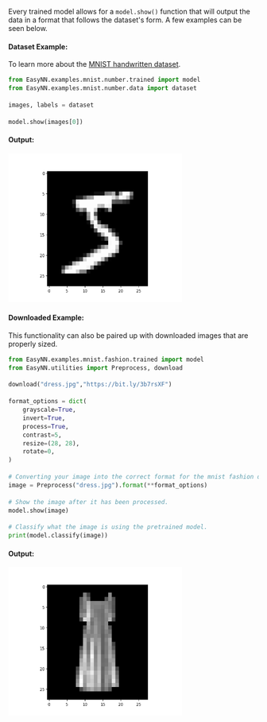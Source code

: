 Every trained model allows for a ``model.show()`` function that will output the data in a format that follows the dataset's form. A few examples can be seen below.

#### Dataset Example:
To learn more about the [MNIST handwritten dataset](https://github.com/danielwilczak101/EasyNN/wiki/MNIST-Numbers).
```Python
from EasyNN.examples.mnist.number.trained import model
from EasyNN.examples.mnist.number.data import dataset

images, labels = dataset

model.show(images[0])
```

#### Output:
<p>
  <img width="350px" height="300px" src="https://github.com/danielwilczak101/EasyNN/blob/media/images/five_example_show.png">
</p>

#### Downloaded Example:
This functionality can also be paired up with downloaded images that are properly sized.

```Python
from EasyNN.examples.mnist.fashion.trained import model
from EasyNN.utilities import Preprocess, download

download("dress.jpg","https://bit.ly/3b7rsXF")

format_options = dict(
    grayscale=True,
    invert=True,
    process=True,
    contrast=5,
    resize=(28, 28),
    rotate=0,
)

# Converting your image into the correct format for the mnist fashion dataset.
image = Preprocess("dress.jpg").format(**format_options)

# Show the image after it has been processed.
model.show(image)

# Classify what the image is using the pretrained model.
print(model.classify(image))
```

#### Output:
<p>
  <img width="350px" height="300px" src="/images/dress_example.png">
</p>
